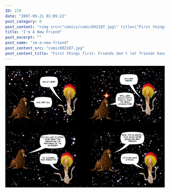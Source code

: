```yaml
---
ID: 219
date: "2007-09-21 01:09:22"
post_category: 0
post_content: "<img src=\"comics/comic092107.jpg\" title=\"First things first: Friends don't let friends have bad haircuts\" />"
title: "I'm A New Friend"
post_excerpt: ""
post_name: "im-a-new-friend"
post_content_src: "comic092107.jpg"
post_content_title: "First things first: Friends don't let friends have bad haircuts"
---
```



[![First things first: Friends don't let friends have bad haircuts](/comics-hi-res/comic092107.jpg)](/comics-hi-res/comic092107.jpg)
